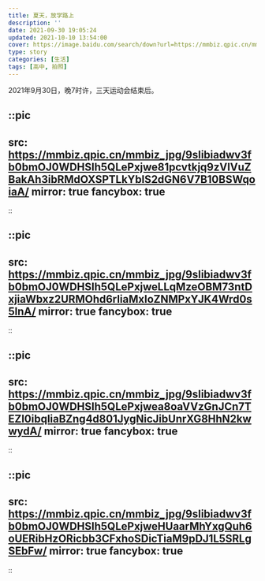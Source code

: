 ```yaml
---
title: 夏天，放学路上
description: ''
date: 2021-09-30 19:05:24
updated: 2021-10-10 13:54:00
cover: https://image.baidu.com/search/down?url=https://mmbiz.qpic.cn/mmbiz_jpg/9sIibiadwv3fb0bmOJ0WDHSIh5QLePxjwe81pcvtkjq9zVIVuZBakAh3ibRMdOXSPTLkYblS2dGN6V7B10BSWqoiaA/
type: story
categories: [生活]
tags: [高中, 拍照]
---
```


2021年9月30日，晚7时许，三天运动会结束后。

::pic
---
src: https://mmbiz.qpic.cn/mmbiz_jpg/9sIibiadwv3fb0bmOJ0WDHSIh5QLePxjwe81pcvtkjq9zVIVuZBakAh3ibRMdOXSPTLkYblS2dGN6V7B10BSWqoiaA/
mirror: true
fancybox: true
---
::

::pic
---
src: https://mmbiz.qpic.cn/mmbiz_jpg/9sIibiadwv3fb0bmOJ0WDHSIh5QLePxjweLLqMzeOBM73ntDxjiaWbxz2URMOhd6rIiaMxIoZNMPxYJK4Wrd0s5lnA/
mirror: true
fancybox: true
---
::

::pic
---
src: https://mmbiz.qpic.cn/mmbiz_jpg/9sIibiadwv3fb0bmOJ0WDHSIh5QLePxjwea8oaVVzGnJCn7TEZI0ibqIiaBZng4d801JygNicJibUnrXG8HhN2kwwydA/
mirror: true
fancybox: true
---
::

::pic
---
src: https://mmbiz.qpic.cn/mmbiz_jpg/9sIibiadwv3fb0bmOJ0WDHSIh5QLePxjweHUaarMhYxgQuh6oUERibHzORicbb3CFxhoSDicTiaM9pDJ1L5SRLgSEbFw/
mirror: true
fancybox: true
---
::
